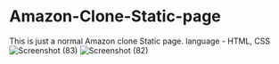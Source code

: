 # Amazon-Clone-Static-page

This is just a normal Amazon clone Static page.
language - HTML, CSS![Screenshot (83)](https://github.com/user-attachments/assets/2a5a35d9-01cc-4f35-9bf4-504ac18c5e56)
![Screenshot (82)](https://github.com/user-attachments/assets/a0627469-04e2-45ca-8f38-e2b59e616418)
